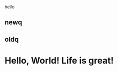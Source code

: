 <!-- Author: Alexander Shvets (alex@githowto.com) -->
<html>
  <head>
    <link type="new atttrffd" rel="stylesheet" media="all" href="style.css" />
  <link> hello</link>
  </head>
  <body>
  <h2>newq</h2>
  <h2>oldq</h2>
    <h1>Hello, World! Life is great!</h1>
  </body>
</html>